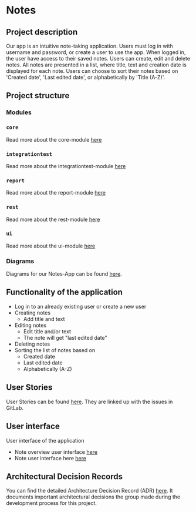 # Notes 

## Project description

Our app is an intuitive note-taking application. Users must log in with username and password, or create a user to use the app. When logged in, the user have access to their saved notes. Users can create, edit and delete notes. All notes are presented in a list, where title, text and creation date is displayed for each note. Users can choose to sort their notes based on 'Created date', 'Last edited date', or alphabetically by 'Title (A-Z)'. 

## Project structure


### Modules
### `core` ### 
Read more about the core-module [here](core/README.md)
### `integrationtest` ###
Read more about the integrationtest-module [here](integrationtest/README.md)
### `report` ###
Read more about the report-module [here](report/README.md)
### `rest` ###
Read more about the rest-module [here](rest/README.md)
### `ui` ###
Read more about the ui-module [here](ui/README.md)

### Diagrams
Diagrams for our Notes-App can be found [here](/notes/diagrams/README.md).

## Functionality of the application

- Log in to an already existing user or create a new user
- Creating notes
    - Add title and text
- Editing notes
    - Edit title and/or text
    - The note will get "last edited date"
- Deleting notes
- Sorting the list of notes based on
    - Created date
    - Last edited date
    - Alphabetically (A-Z)

## User Stories

User Stories can be found [here](../notes/UserStories.md). They are linked up with the issues in GitLab.

## User interface

User interface of the application
- Note overview user interface [here](../docs/pictures/Notes-App-ui2.png)
- Note user interface here [here](../docs/pictures/Notes-App-ui1.png)


## Architectural Decision Records

You can find the detailed Architecture Decision Record (ADR) [here](../docs/ADR.md). It documents important architectural decisions the group made during the development process for this project. 




